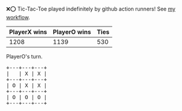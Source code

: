 :x::o: Tic-Tac-Toe played indefinitely by github action runners! See [my workflow](.github/workflows/play.yaml).

|PlayerX wins|PlayerO wins|Ties|
|-|-|-|
|1208|1139|530|

PlayerO's turn.

<pre>
+---+---+---+
|   | X | X |
+---+---+---+
| O | X | X |
+---+---+---+
| O | O | O |
+---+---+---+
</pre>
